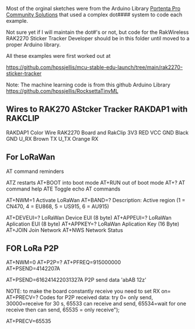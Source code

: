 Most of the orginal sketches were from the Arduino Library [Portenta Pro Community Solutions](https://github.com/hpssjellis/portenta-pro-community-solutions/tree/main/examples) that used a complex dot#### system to code each example.

Not sure yet if I will maintain the dot#'s or not, but code for the RakWireless RAK2270 Sticker Tracker Developer  should be in this folder until moved to a proper Arduino library.



All these examples were first worked out at 

https://github.com/hpssjellis/mcu-stable-edu-launch/tree/main/rak2270-sticker-tracker


Note: The machine learning code is from this github Arduino Library    https://github.com/hpssjellis/RocksettaTinyML





## Wires to RAK270 AStcker Tracker RAKDAP1 with RAKCLIP

RAKDAP1   Color Wire  RAK2270 Board and RakClip
3V3       RED         VCC
GND       Black       GND
U_RX      Brown       TX
U_TX      Orange      RX




## For LoRaWan


AT command reminders

ATZ       restarts
AT+BOOT   into boot mode
AT+RUN    out of boot mode
AT+?      AT command help
ATE       Toggle echo AT commands



AT+NWM=1        Activate LoRaWan
AT+BAND=?       Description: Active region (1 = CN470, 4 = EU868, 5 = US915, 6 = AU915)

AT+DEVEUI=?     LoRaWan Device EUI (8 byte)
AT+APPEUI=?     LoRaWan Aplication EUI   (8 byte)
AT+APPKEY=?     LoRaWan Aplication Key   (16 Byte)
AT+JOIN         Join Network
AT+NWS          Network Status







## FOR LoRa P2P

AT+NWM=0
AT+P2P=?
AT+PFREQ=915000000      
AT+PSEND=4142207A


AT+PSEND=616241422031327A      P2P send data   'abAB 12z' 



NOTE: to make the board constantly receive you need to set RX on=
AT+PRECV=?   Codes for P2P received data:  try 0= only send, 30000=receive for 30 s, 65533 can receive and send, 65534=wait for one receive then can send, 65535 = only receive");    

AT+PRECV=65535 


